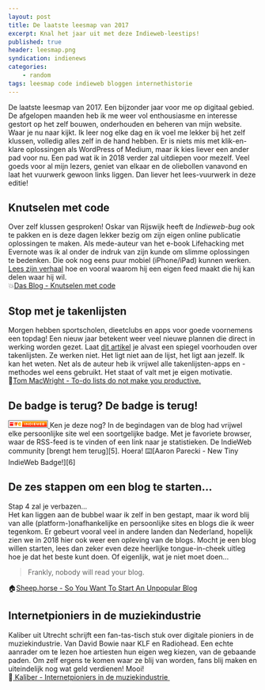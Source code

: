 ```yaml
---
layout: post
title: De laatste leesmap van 2017
excerpt: Knal het jaar uit met deze Indieweb-leestips!
published: true
header: leesmap.png
syndication: indienews
categories: 
    - random
tags: leesmap code indieweb bloggen internethistorie
---
```

De laatste leesmap van 2017. Een bijzonder jaar voor me op digitaal gebied. De afgelopen maanden heb ik me weer vol enthousiasme en interesse gestort op het zelf bouwen, onderhouden en beheren van mijn website. Waar je nu naar kijkt. Ik leer nog elke dag en ik voel me lekker bij het zelf klussen, volledig alles zelf in de hand hebben. Er is niets mis met klik-en-klare oplossingen als WordPress of Medium, maar ik kies liever een ander pad voor nu. Een pad wat ik in 2018 verder zal uitdiepen voor mezelf. Veel goeds voor al mijn lezers, geniet van elkaar en de oliebollen vanavond en laat het vuurwerk gewoon links liggen. Dan liever het lees-vuurwerk in deze editie!

## Knutselen met code
Over zelf klussen gesproken! Oskar van Rijswijk heeft de *Indieweb-bug* ook te pakken en is deze dagen lekker bezig om zijn eigen online publicatie oplossingen te maken. Als mede-auteur van het e-book Lifehacking met Evernote was ik al onder de indruk van zijn kunde om slimme oplossingen te bedenken. Die ook nog eens puur mobiel (iPhone/iPad) kunnen werken. [Lees zijn verhaal][1] hoe en vooral waarom hij een eigen feed maakt die hij kan delen waar hij wil.   
💥[Das Blog - Knutselen met code][2]

## Stop met je takenlijsten
Morgen hebben sportscholen, dieetclubs en apps voor goede voornemens een topdag! Een nieuw jaar betekent weer veel nieuwe plannen die direct in werking worden gezet. Laat [dit artikel][3] je alvast een spiegel voorhouden over takenlijsten. Ze werken niet. Het ligt niet aan de lijst, het ligt aan jezelf. Ik kan het weten. Net als de auteur heb ik vrijwel alle takenlijsten-apps en -methodes wel eens gebruikt. Het staat of valt met je eigen motivatie.   
📌[Tom MacWright - To-do lists do not make you productive.][4]

## De badge is terug? De badge is terug!

<a href="https://indieweb.org/">
  <img src="/images/indieweb-badge.png" width="80" height="15" style="image-rendering:pixelated;">
</a>
Ken je deze nog? In de begindagen van de blog had vrijwel elke persoonlijke site wel een soortgelijke badge. Met je favoriete browser, waar de RSS-feed is te vinden of een link naar je statistieken. De IndieWeb community [brengt hem terug][5]. Hoera!  
⌨️[Aaron Parecki - New Tiny IndieWeb Badge!][6]

## De zes stappen om een blog te starten...
Stap 4 zal je verbazen...  
Het kan liggen aan de bubbel waar ik zelf in ben gestapt, maar ik word blij van alle (platform-)onafhankelijke en persoonlijke sites en blogs die ik weer tegenkom. Er gebeurt vooral veel in andere landen dan Nederland, hopelijk zien we in 2018 hier ook weer een opleving van de blogs. Mocht je een blog willen starten, lees dan zeker even deze heerlijke tongue-in-cheek uitleg hoe je dat het beste kunt doen. Of eigenlijk, wat je niet moet doen...
> Frankly, nobody will read your blog. 

🏠[Sheep.horse - So You Want To Start An Unpopular Blog][7]

## Internetpioniers in de muziekindustrie 
Kaliber uit Utrecht schrijft een fan-tas-tisch stuk over digitale pioniers in de muziekindustrie. Van David Bowie naar KLF en Radiohead. Een echte aanrader om te lezen hoe artiesten hun eigen weg kiezen, van de gebaande paden. Om zelf ergens te komen waar ze blij van worden, fans blij maken en uiteindelijk nog wat geld verdienen! Mooi!  
🎹[ Kaliber - Internetpioniers in de muziekindustrie ][8]

<a href="https://news.indieweb.org/nl" class="u-syndication"></a>

[1]:	https://dasblog.svbtle.com/knutselen-met-code
[2]:	https://dasblog.svbtle.com/knutselen-met-code
[3]:	https://macwright.org/2015/09/10/todo.html
[4]:	https://macwright.org/2015/09/10/todo.html
[5]:	https://aaronparecki.com/2017/12/30/7/indieweb-badge
[6]:	https://aaronparecki.com/2017/12/30/7/indieweb-badge
[7]:	https://sheep.horse/2017/4/so_you_want_to_start_an_unpopular_blog.html
[8]:	https://kaliber.net/inventors/internetpioniers-in-de-muziekindustrie